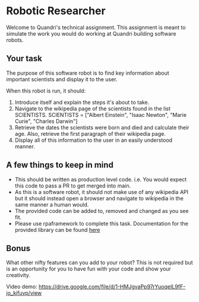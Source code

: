 # Robotic Researcher
Welcome to Quandri's technical assignment. This assignment is meant to simulate the work
you would do working at Quandri building software robots. 

## Your task
The purpose of this software robot is to find key information about important scientists
and display it to the user.

When this robot is run, it should:

1. Introduce itself and explain the steps it's about to take.
2. Navigate to the wikipedia page of the scientists found in the list SCIENTISTS.
SCIENTISTS = ["Albert Einstein", "Isaac Newton", "Marie Curie", "Charles Darwin"]
3. Retrieve the dates the scientists were born and died and calculate their age. Also, 
    retrieve the first paragraph of their wikipedia page.
4. Display all of this information to the user in an easily understood manner. 

## A few things to keep in mind
- This should be written as production level code. i.e. You would expect this code to
    pass a PR to get merged into main.
- As this is a software robot, it should not make use of any wikipedia API but it should 
    instead open a browser and navigate to wikipedia in the same manner a human would.
- The provided code can be added to, removed and changed as you see fit.
- Please use rpaframework to complete this task. Documentation for the provided 
    library can be found [here](https://rpaframework.org/#)

## Bonus
What other nifty features can you add to your robot? This is not required but is an
opportunity for you to have fun with your code and show your creativity.


Video demo: 
https://drive.google.com/file/d/1-HMJgvaPp97rYuoqeIL9fF-jo_kifuvp/view
